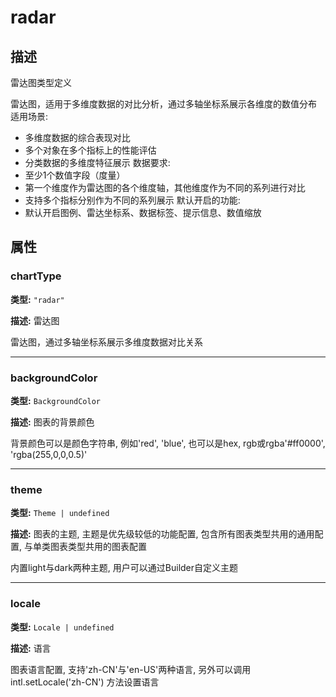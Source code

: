 # radar
## 描述
雷达图类型定义

雷达图，适用于多维度数据的对比分析，通过多轴坐标系展示各维度的数值分布
适用场景:
- 多维度数据的综合表现对比
- 多个对象在多个指标上的性能评估
- 分类数据的多维度特征展示
数据要求:
- 至少1个数值字段（度量）
- 第一个维度作为雷达图的各个维度轴，其他维度作为不同的系列进行对比
- 支持多个指标分别作为不同的系列展示
默认开启的功能:
- 默认开启图例、雷达坐标系、数据标签、提示信息、数值缩放


## 属性

### chartType

**类型:** `"radar"`

**描述:**
雷达图

雷达图，通过多轴坐标系展示多维度数据对比关系

---

### backgroundColor

**类型:** `BackgroundColor`

**描述:**
图表的背景颜色

背景颜色可以是颜色字符串, 例如'red', 'blue', 也可以是hex, rgb或rgba'#ff0000', 'rgba(255,0,0,0.5)'

---

### theme

**类型:** `Theme | undefined`

**描述:**
图表的主题, 主题是优先级较低的功能配置, 包含所有图表类型共用的通用配置, 与单类图表类型共用的图表配置

内置light与dark两种主题, 用户可以通过Builder自定义主题

---

### locale

**类型:** `Locale | undefined`

**描述:**
语言

图表语言配置, 支持'zh-CN'与'en-US'两种语言, 另外可以调用 intl.setLocale('zh-CN') 方法设置语言